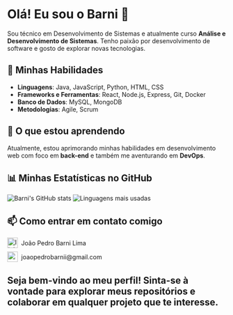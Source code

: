 # Olá! Eu sou o Barni 👋

Sou técnico em Desenvolvimento de Sistemas e atualmente curso **Análise e Desenvolvimento de Sistemas**. Tenho paixão por desenvolvimento de software e gosto de explorar novas tecnologias.

## 🚀 Minhas Habilidades

- **Linguagens**: Java, JavaScript, Python, HTML, CSS
- **Frameworks e Ferramentas**: React, Node.js, Express, Git, Docker
- **Banco de Dados**: MySQL, MongoDB
- **Metodologias**: Agile, Scrum

## 🌱 O que estou aprendendo

Atualmente, estou aprimorando minhas habilidades em desenvolvimento web com foco em **back-end** e também me aventurando em **DevOps**.

## 📊 Minhas Estatísticas no GitHub

![Barni's GitHub stats](https://github-readme-stats.vercel.app/api?username=Barni-i&show_icons=true&theme=radical)
![Linguagens mais usadas](https://github-readme-stats.vercel.app/api/top-langs/?username=Barni-i&layout=compact&theme=radical&cardwidth=467&card_height=195)


## 📫 Como entrar em contato comigo 
<div style="display: flex; align-items: center;">
    <a href="https://www.linkedin.com/in/jo%C3%A3o-pedro-barni-lima-251105272/">
        <img width="24" height="24" src="https://img.icons8.com/color/48/linkedin.png" alt="linkedin"/>
    </a>
    <span style="margin-left: 8px;">João Pedro Barni Lima</span>
</div>
<div style="display: flex; align-items: center; margin-top: 8px;">
    <a href="mailto:joaopedrobarnii@gmail.com">
        <img width="24" height="24" src="https://img.icons8.com/color/48/gmail-new.png" alt="gmail-new"/>
    </a>
    <span style="margin-left: 8px;">joaopedrobarnii@gmail.com</span>
</div>

## Seja bem-vindo ao meu perfil! Sinta-se à vontade para explorar meus repositórios e colaborar em qualquer projeto que te interesse.
